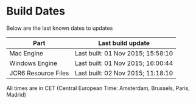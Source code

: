 # Build Dates

Below are the last known dates to updates

Part | Last build update
-----|-----
Mac Engine | Last built: 01 Nov 2015; 15:58:10
Windows Engine | Last built: 01 Nov 2015; 16:00:44
JCR6 Resource Files | Last built: 02 Nov 2015; 11:18:10
All times are in CET (Central European Time: Amsterdam, Brussels, Paris, Madrid)



